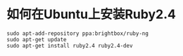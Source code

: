 

# 如何在Ubuntu上安装Ruby2.4


```shell
sudo apt-add-repository ppa:brightbox/ruby-ng
sudo apt-get update
sudo apt-get install ruby2.4 ruby2.4-dev
```
